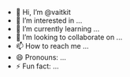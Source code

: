 - 👋 Hi, I’m @vaitkit
- 👀 I’m interested in ...
- 🌱 I’m currently learning ...
- 💞️ I’m looking to collaborate on ...
- 📫 How to reach me ...
- 😄 Pronouns: ...
- ⚡ Fun fact: ...

<!---
vaitkit/vaitkit is a ✨ special ✨ repository because its `README.md` (this file) appears on your GitHub profile.
You can click the Preview link to take a look at your changes.
--->
